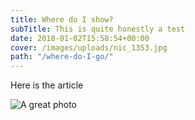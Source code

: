 ```yaml
---
title: Where do I show?
subTitle: This is quite honestly a test
date: 2018-01-02T15:58:54+00:00
cover: /images/uploads/nic_1353.jpg
path: "/where-do-I-go/"
---
```

Here is the article

![A great photo](/images/uploads/nic_1353.jpg)
